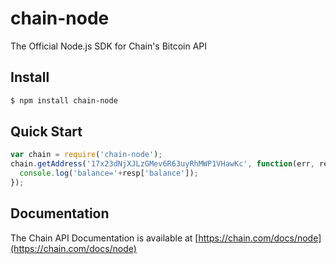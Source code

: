 # chain-node

The Official Node.js SDK for Chain's Bitcoin API

## Install

```bash
$ npm install chain-node
```

## Quick Start

```js
var chain = require('chain-node');
chain.getAddress('17x23dNjXJLzGMev6R63uyRhMWP1VHawKc', function(err, resp) {
  console.log('balance='+resp['balance']);
});
```

## Documentation

The Chain API Documentation is available at [https://chain.com/docs/node](https://chain.com/docs/node)
